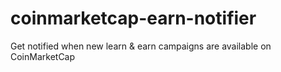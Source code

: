# coinmarketcap-earn-notifier
Get notified when new learn &amp; earn campaigns are available on CoinMarketCap
